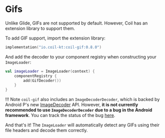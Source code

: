 # Gifs

Unlike Glide, GIFs are not supported by default. However, Coil has an extension library to support them.

To add GIF support, import the extension library:

```kotlin
implementation("io.coil-kt:coil-gif:0.8.0")
```

And add the decoder to your component registry when constructing your `ImageLoader`:

```kotlin
val imageLoader = ImageLoader(context) {
    componentRegistry {
        add(GifDecoder())
    }
}
```

!!! Note
    `coil-gif` also includes an `ImageDecoderDecoder`, which is backed by Android P's new [ImageDecoder](https://developer.android.com/reference/android/graphics/ImageDecoder) API. However, **it is not currently recommended to use `ImageDecoderDecoder` due to a bug in the Android framework**. You can track the status of the bug [here](https://issuetracker.google.com/issues/142335782).

And that's it! The `ImageLoader` will automatically detect any GIFs using their file headers and decode them correctly.

